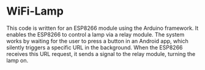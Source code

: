 # WiFi-Lamp
This code is written for an ESP8266 module using the Arduino framework. It enables the ESP8266 to control a lamp via a relay module. The system works by waiting for the user to press a button in an Android app, which silently triggers a specific URL in the background. When the ESP8266 receives this URL request, it sends a signal to the relay module, turning the lamp on.
